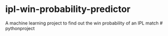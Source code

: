 # ipl-win-probability-predictor
A machine learning project to find out the win probability of an IPL match
#   p y t h o n p r o j e c t  
 